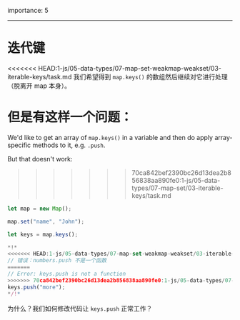 importance: 5

---

# 迭代键

<<<<<<< HEAD:1-js/05-data-types/07-map-set-weakmap-weakset/03-iterable-keys/task.md
我们希望得到 `map.keys()` 的数组然后继续对它进行处理（脱离开 map 本身）。

但是有这样一个问题：
=======
We'd like to get an array of `map.keys()` in a variable and then do apply array-specific methods to it, e.g. `.push`.

But that doesn't work:
>>>>>>> 70ca842bef2390bc26d13dea2b856838aa890fe0:1-js/05-data-types/07-map-set/03-iterable-keys/task.md

```js run
let map = new Map();

map.set("name", "John");

let keys = map.keys();

*!*
<<<<<<< HEAD:1-js/05-data-types/07-map-set-weakmap-weakset/03-iterable-keys/task.md
// 错误：numbers.push 不是一个函数
=======
// Error: keys.push is not a function
>>>>>>> 70ca842bef2390bc26d13dea2b856838aa890fe0:1-js/05-data-types/07-map-set/03-iterable-keys/task.md
keys.push("more");
*/!*
```

为什么？我们如何修改代码让 `keys.push` 正常工作？
